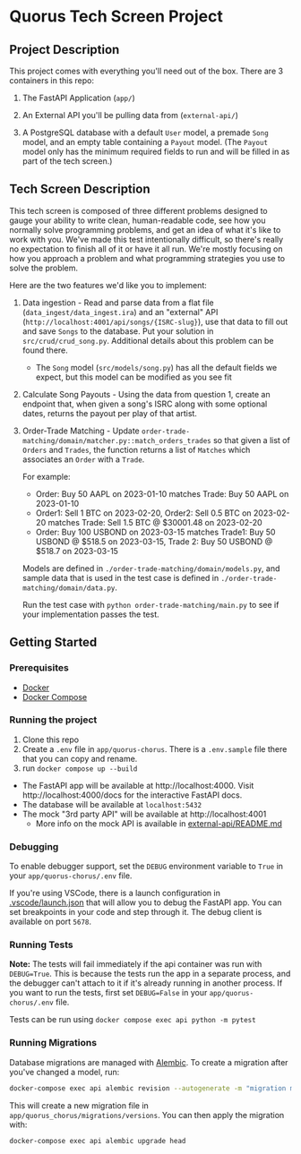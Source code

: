 # Quorus Tech Screen Project

## Project Description

This project comes with everything you'll need out of the box.
There are 3 containers in this repo:

1.  The FastAPI Application (`app/`)

1.  An External API you'll be pulling data from (`external-api/`)

1.  A PostgreSQL database with a default `User` model, a premade
    `Song` model, and an empty table containing a `Payout` model.
    (The `Payout` model only has the minimum required fields to run
    and will be filled in as part of the tech screen.)

## Tech Screen Description

This tech screen is composed of three different problems designed to
gauge your ability to write clean, human-readable code, see how you
normally solve programming problems, and get an idea of what it's like
to work with you. We've made this test intentionally difficult, so there's
really no expectation to finish all of it or have it all run. We're mostly
focusing on how you approach a problem and what programming strategies you
use to solve the problem.

Here are the two features we'd like you to implement:

1. Data ingestion - Read and parse data from a flat file (`data_ingest/data_ingest.ira`)
   and an "external" API (`http://localhost:4001/api/songs/{ISRC-slug}`),
   use that data to fill out and save `Songs` to the database.
   Put your solution in `src/crud/crud_song.py`. Additional details
   about this problem can be found there.

   - The `Song` model (`src/models/song.py`) has all the default fields
     we expect, but this model can be modified as you see fit

1. Calculate Song Payouts - Using the data from question 1, create an
   endpoint that, when given a song's ISRC along with some optional dates,
   returns the payout per play of that artist.

1. Order-Trade Matching - Update `order-trade-matching/domain/matcher.py::match_orders_trades`
   so that given a list of `Orders` and `Trades`, the function returns a list of `Matches` which associates
   an `Order` with a `Trade`.

   For example:

   - Order: Buy 50 AAPL on 2023-01-10 matches
     Trade: Buy 50 AAPL on 2023-01-10
   - Order1: Sell 1 BTC on 2023-02-20, Order2: Sell 0.5 BTC on 2023-02-20
     matches Trade: Sell 1.5 BTC @ $30001.48 on 2023-02-20
   - Order: Buy 100 USBOND on 2023-03-15 matches
     Trade1: Buy 50 USBOND @ $518.5 on 2023-03-15,
     Trade 2: Buy 50 USBOND @ $518.7 on 2023-03-15

   Models are defined in `./order-trade-matching/domain/models.py`, and sample data that is used in the test case is defined in `./order-trade-matching/domain/data.py`.

   Run the test case with `python order-trade-matching/main.py` to see if your implementation passes the test.

## Getting Started

### Prerequisites

- [Docker](https://docs.docker.com/get-docker/)
- [Docker Compose](https://docs.docker.com/compose/install/)

### Running the project

1. Clone this repo
1. Create a `.env` file in `app/quorus-chorus`. There is a `.env.sample` file there that you can copy and rename.
1. run `docker compose up --build`

- The FastAPI app will be available at http://localhost:4000. Visit http://localhost:4000/docs for the interactive FastAPI docs.
- The database will be available at `localhost:5432`
- The mock "3rd party API" will be available at http://localhost:4001
  - More info on the mock API is available in [external-api/README.md](external-api/README.md)

### Debugging

To enable debugger support, set the `DEBUG` environment variable to `True` in your `app/quorus-chorus/.env` file.

If you're using VSCode, there is a launch configuration in [.vscode/launch.json](.vscode/launch.json) that will allow you to debug the FastAPI app. You can set breakpoints in your code and step through it. The debug client is available on port `5678`.

### Running Tests

**Note:** The tests will fail immediately if the api container was run with `DEBUG=True`. This is because the tests run the app in a separate process, and the debugger can't attach to it if it's already running in another process. If you want to run the tests, first set `DEBUG=False` in your `app/quorus-chorus/.env` file.

Tests can be run using `docker compose exec api python -m pytest`

### Running Migrations

Database migrations are managed with [Alembic](https://alembic.sqlalchemy.org/en/latest/). To create a migration after you've changed a model, run:

```bash
docker-compose exec api alembic revision --autogenerate -m "migration message"
```

This will create a new migration file in `app/quorus_chorus/migrations/versions`. You can then apply the migration with:

```bash
docker-compose exec api alembic upgrade head
```
